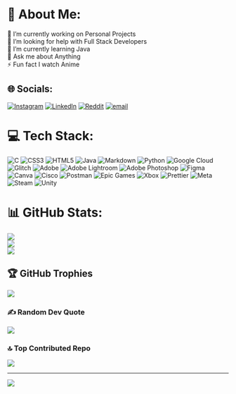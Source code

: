 # 💫 About Me:
🔭 I’m currently working on Personal Projects<br>🤝 I’m looking for help with Full Stack Developers<br>🌱 I’m currently learning Java<br>💬 Ask me about Anything<br>⚡ Fun fact I watch Anime


## 🌐 Socials:
[![Instagram](https://img.shields.io/badge/Instagram-%23E4405F.svg?logo=Instagram&logoColor=white)](https://instagram.com/shritej.koneru) [![LinkedIn](https://img.shields.io/badge/LinkedIn-%230077B5.svg?logo=linkedin&logoColor=white)](https://linkedin.com/in/shritej-koneru-560111324) [![Reddit](https://img.shields.io/badge/Reddit-%23FF4500.svg?logo=Reddit&logoColor=white)](https://reddit.com/user/ShritejKoneru) [![email](https://img.shields.io/badge/Email-D14836?logo=gmail&logoColor=white)](mailto:mail4shritejkoneru@gmail.com) 

# 💻 Tech Stack:
![C](https://img.shields.io/badge/c-%2300599C.svg?style=flat&logo=c&logoColor=white) ![CSS3](https://img.shields.io/badge/css3-%231572B6.svg?style=flat&logo=css3&logoColor=white) ![HTML5](https://img.shields.io/badge/html5-%23E34F26.svg?style=flat&logo=html5&logoColor=white) ![Java](https://img.shields.io/badge/java-%23ED8B00.svg?style=flat&logo=openjdk&logoColor=white) ![Markdown](https://img.shields.io/badge/markdown-%23000000.svg?style=flat&logo=markdown&logoColor=white) ![Python](https://img.shields.io/badge/python-3670A0?style=flat&logo=python&logoColor=ffdd54) ![Google Cloud](https://img.shields.io/badge/GoogleCloud-%234285F4.svg?style=flat&logo=google-cloud&logoColor=white) ![Glitch](https://img.shields.io/badge/glitch-%233333FF.svg?style=flat&logo=glitch&logoColor=white) ![Adobe](https://img.shields.io/badge/adobe-%23FF0000.svg?style=flat&logo=adobe&logoColor=white) ![Adobe Lightroom](https://img.shields.io/badge/Adobe%20Lightroom-31A8FF.svg?style=flat&logo=Adobe%20Lightroom&logoColor=white) ![Adobe Photoshop](https://img.shields.io/badge/adobe%20photoshop-%2331A8FF.svg?style=flat&logo=adobe%20photoshop&logoColor=white) ![Figma](https://img.shields.io/badge/figma-%23F24E1E.svg?style=flat&logo=figma&logoColor=white) ![Canva](https://img.shields.io/badge/Canva-%2300C4CC.svg?style=flat&logo=Canva&logoColor=white) ![Cisco](https://img.shields.io/badge/cisco-%23049fd9.svg?style=flat&logo=cisco&logoColor=black) ![Postman](https://img.shields.io/badge/Postman-FF6C37?style=flat&logo=postman&logoColor=white) ![Epic Games](https://img.shields.io/badge/epicgames-%23313131.svg?style=flat&logo=epicgames&logoColor=white) ![Xbox](https://img.shields.io/badge/xbox-%23107C10.svg?style=flat&logo=xbox&logoColor=white) ![Prettier](https://img.shields.io/badge/prettier-%23F7B93E.svg?style=flat&logo=prettier&logoColor=black) ![Meta](https://img.shields.io/badge/Meta-%230467DF.svg?style=flat&logo=Meta&logoColor=white) ![Steam](https://img.shields.io/badge/steam-%23000000.svg?style=flat&logo=steam&logoColor=white) ![Unity](https://img.shields.io/badge/unity-%23000000.svg?style=flat&logo=unity&logoColor=white)
# 📊 GitHub Stats:
![](https://github-readme-stats.vercel.app/api?username=shritej-koneru&theme=dark&hide_border=false&include_all_commits=true&count_private=true)<br/>
![](https://nirzak-streak-stats.vercel.app/?user=shritej-koneru&theme=dark&hide_border=false)<br/>
![](https://github-readme-stats.vercel.app/api/top-langs/?username=shritej-koneru&theme=dark&hide_border=false&include_all_commits=true&count_private=true&layout=compact)

## 🏆 GitHub Trophies
![](https://github-profile-trophy.vercel.app/?username=shritej-koneru&theme=radical&no-frame=false&no-bg=false&margin-w=4)

### ✍️ Random Dev Quote
![](https://quotes-github-readme.vercel.app/api?type=horizontal&theme=radical)

### 🔝 Top Contributed Repo
![](https://github-contributor-stats.vercel.app/api?username=shritej-koneru&limit=5&theme=dark&combine_all_yearly_contributions=true)

---
[![](https://visitcount.itsvg.in/api?id=shritej-koneru&icon=0&color=0)](https://visitcount.itsvg.in)

<!-- Proudly created with GPRM ( https://gprm.itsvg.in ) -->
